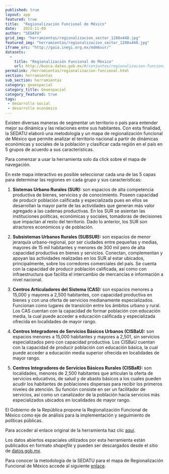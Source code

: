 ```yaml
---
published: true
layout: app
featured: true
title:  "Regionalización Funcional de México"
date:   2015-11-09
author: "SEDATU"
grid_img: "herramientas/regionalizacion_sector_1280x440.jpg"
featured_img: "herramientas/regionalizacion_sector_1280x440.jpg"
iframe_src: "http://gaia.inegi.org.mx/mdm6sur/"
datasets:
  -
    title: "Regionalización Funcional de México"
    url: http://busca.datos.gob.mx/#/conjuntos/regionalizacion-funcional-de-mexico
permalink: /herramientas/regionalizacion-funcional.html
section: herramientas
sub_section: herramientas
category: geoespacial
category_title: Geoespacial
category_featured: true
tags:
 - desarrollo social
 - desarrollo económico
---
```


Existen diversas maneras de segmentar un territorio o país para entender mejor su dinámica y las relaciones entre sus habitantes. Con esta finalidad, la SEDATU elaboró una metodología y un mapa de regionalización funcional de México que permite analizar el territorio nacional a partir de dinámicas económicas y sociales de la población y clasificar cada región en el país en  5 grupos de acuerdo a sus características.

Para comenzar a usar la herramienta solo da click sobre el mapa de navegación.

En este mapa interactivo es posible seleccionar cada una de las 5 capas para determinar las regiones en cada grupo y sus características:

1. **Sistemas Urbano Rurales (SUR):** son espacios de alta competencia productiva de bienes, servicios y de conocimiento. Poseen capacidad de producir población calificada y especializada pues en ellos se desarrollan la mayor parte de las actividades que generan más valor agregado a las cadenas productivas.  En los SUR se asientan las instituciones políticas, económicas y sociales, tomadoras de decisiones que impactan al resto del territorio. Dado lo anterior, los SUR son atractores económicos y de población.

2. **Subsistemas Urbanos Rurales (SUBSUR):** son espacios de menor jerarquía urbano-regional, por ser ciudades entre pequeñas y medias, mayores de 15 mil habitantes y menores de 300 mil pero de alta capacidad productiva en bienes y servicios. Conectan, complementan y apoyan las actividades realizadas en los SUR al estar ubicados, principalmente, sobre los corredores comerciales del país. Se cuenta con la capacidad de producir población calificada, así como con infraestructura que facilita el intercambio de mercancías e información a nivel nacional.

3. **Centros Articuladores del Sistema (CAS):** son espacios menores a 15,000 y mayores a 2,500 habitantes, con capacidad productiva en bienes y con una oferta de servicios medianamente especializados. Funcionan como lugares de transición entre los ámbitos urbano y rural. Los CAS cuentan con la capacidad de formar población con educación media, la cual puede acceder a educación calificada y especializada ofrecida en localidades de mayor rango.		

4. **Centros Integradores de Servicios Básicos Urbanos (CISBaU):** son espacios menores a 15,000 habitantes y mayores a 2,501, sin servicios especializados pero con capacidad productiva. Los CISBaU cuentan con la capacidad de producir población con educación básica, la cual puede acceder a educación media superior ofrecida en localidades de mayor rango.

5. **Centros Integradores de Servicios Básicos Rurales (CISBaR):** son localidades, menores de 2,500 habitantes que articulan la oferta de servicios educativos, de salud y de abasto básicos a los cuales pueden acudir los habitantes de poblaciones dispersas para recibir los primeros niveles de atención. Su función consiste en ser un facilitador de servicios, así como un canalizador de la población hacia servicios más especializados ubicados en localidades de mayor rango.

El Gobierno de la República propone la Regionalización Funcional de México como eje de análisis para la implementación y seguimiento de políticas públicas.

Para acceder al enlace original de la herramienta haz clic [aquí](http://gaia.inegi.org.mx/mdm6sur/).

Los datos abiertos espaciales utilizados por esta herramienta están publicados en formato *shapefile* y pueden ser descargados desde el sitio de [datos.gob.mx](http://busca.datos.gob.mx/#/conjuntos/regionalizacion-funcional-de-mexico).

Para conocer la metodología de la SEDATU para el mapa de Regionalización Funcional de México accede al siguiente [enlace](https://www.dropbox.com/s/hx1ajwgi29khhfb/SEDATU%20Regionalizacion%20Funcional%20libro%20completo.pdf?dl=1).

